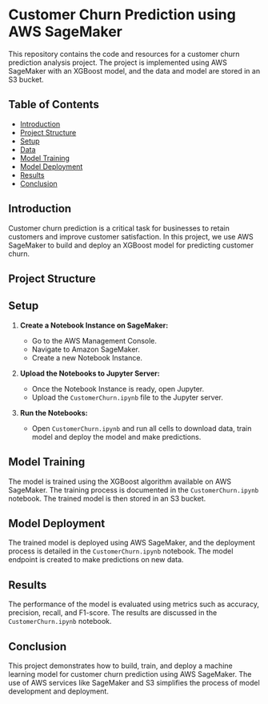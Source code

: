 # Customer Churn Prediction using AWS SageMaker

This repository contains the code and resources for a customer churn prediction analysis project. The project is implemented using AWS SageMaker with an XGBoost model, and the data and model are stored in an S3 bucket.

## Table of Contents

- [Introduction](#introduction)
- [Project Structure](#project-structure)
- [Setup](#setup)
- [Data](#data)
- [Model Training](#model-training)
- [Model Deployment](#model-deployment)
- [Results](#results)
- [Conclusion](#conclusion)

## Introduction

Customer churn prediction is a critical task for businesses to retain customers and improve customer satisfaction. In this project, we use AWS SageMaker to build and deploy an XGBoost model for predicting customer churn.

## Project Structure


## Setup

1. **Create a Notebook Instance on SageMaker:**
    - Go to the AWS Management Console.
    - Navigate to Amazon SageMaker.
    - Create a new Notebook Instance.

2. **Upload the Notebooks to Jupyter Server:**
    - Once the Notebook Instance is ready, open Jupyter.
    - Upload the `CustomerChurn.ipynb` file to the Jupyter server.

3. **Run the Notebooks:**
    - Open `CustomerChurn.ipynb` and run all cells to download data, train model and deploy the model and make predictions.


## Model Training

The model is trained using the XGBoost algorithm available on AWS SageMaker. The training process is documented in the `CustomerChurn.ipynb` notebook. The trained model is then stored in an S3 bucket.

## Model Deployment

The trained model is deployed using AWS SageMaker, and the deployment process is detailed in the `CustomerChurn.ipynb` notebook. The model endpoint is created to make predictions on new data.

## Results

The performance of the model is evaluated using metrics such as accuracy, precision, recall, and F1-score. The results are discussed in the `CustomerChurn.ipynb` notebook.

## Conclusion

This project demonstrates how to build, train, and deploy a machine learning model for customer churn prediction using AWS SageMaker. The use of AWS services like SageMaker and S3 simplifies the process of model development and deployment.
